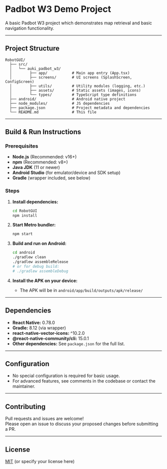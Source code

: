 # Padbot W3 Demo Project

A basic Padbot W3 project which demonstrates map retrieval and basic navigation functionality.

---

## Project Structure

```
RobotGUI/
  ├── src/
  │   └── auki_padbot_w3/
  │        ├── app/           # Main app entry (App.tsx)
  │        ├── screens/       # UI screens (SplashScreen, ConfigScreen)
  │        ├── utils/         # Utility modules (logging, etc.)
  │        ├── assets/        # Static assets (images, icons)
  │        └── types/         # TypeScript type definitions
  ├── android/                # Android native project
  ├── node_modules/           # JS dependencies
  ├── package.json            # Project metadata and dependencies
  └── README.md               # This file
```

---

## Build & Run Instructions

### Prerequisites

- **Node.js** (Recommended: v16+)
- **npm** (Recommended: v8+)
- **Java JDK** (11 or newer)
- **Android Studio** (for emulator/device and SDK setup)
- **Gradle** (wrapper included, see below)

### Steps

1. **Install dependencies:**
   ```sh
   cd RobotGUI
   npm install
   ```

2. **Start Metro bundler:**
   ```sh
   npm start
   ```

3. **Build and run on Android:**
   ```sh
   cd android
   ./gradlew clean
   ./gradlew assembleRelease
   # or for debug build:
   # ./gradlew assembleDebug
   ```

4. **Install the APK on your device:**
   - The APK will be in `android/app/build/outputs/apk/release/`

---

## Dependencies

- **React Native:** 0.78.0
- **Gradle:** 8.12 (via wrapper)
- **react-native-vector-icons:** ^10.2.0
- **@react-native-community/cli:** 15.0.1
- **Other dependencies:** See `package.json` for the full list.

---

## Configuration

- No special configuration is required for basic usage.
- For advanced features, see comments in the codebase or contact the maintainer.

---

## Contributing

Pull requests and issues are welcome!  
Please open an issue to discuss your proposed changes before submitting a PR.

---

## License

[MIT](LICENSE) (or specify your license here)
